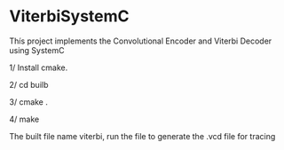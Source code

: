 # ViterbiSystemC

Thís project implements the Convolutional Encoder and Viterbi Decoder using SystemC

1/ Install cmake.

2/ cd builb

3/ cmake .

4/ make

The built file name viterbi, run the file to generate the .vcd file for tracing
